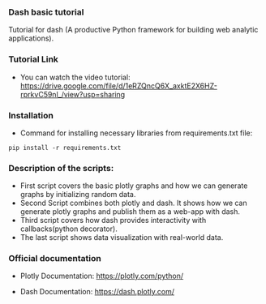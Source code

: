 ### Dash basic tutorial

Tutorial for dash (A productive Python framework for building web analytic applications).

### Tutorial Link
* You can watch the video tutorial: https://drive.google.com/file/d/1eRZQncQ6X_axktE2X6HZ-rprkvC59nl_/view?usp=sharing

### Installation
* Command for installing necessary libraries from requirements.txt file:
```
pip install -r requirements.txt
```
### Description of the scripts:
- First script covers the basic plotly graphs and how we can generate graphs by initializing random data.
- Second Script combines both plotly and dash. It shows how we can generate plotly graphs and publish
them as a web-app with dash.
- Third script covers how dash provides interactivity with callbacks(python decorator).
- The last script shows data visualization with real-world data. 

### Official documentation
* Plotly Documentation: https://plotly.com/python/

* Dash Documentation: https://dash.plotly.com/
